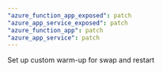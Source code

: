 ```yaml
---
"azure_function_app_exposed": patch
"azure_app_service_exposed": patch
"azure_function_app": patch
"azure_app_service": patch
---
```


Set up custom warm-up for swap and restart
